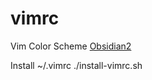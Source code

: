 # vimrc
Vim Color Scheme [Obsidian2](https://github.com/kmees/obsidian2)

Install ~/.vimrc
    ./install-vimrc.sh

